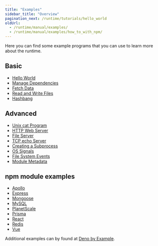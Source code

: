 ```yaml
---
title: "Examples"
sidebar_title: "Overview"
pagination_next: /runtime/tutorials/hello_world
oldUrl:
  - /runtime/manual/examples/
  - /runtime/manual/examples/how_to_with_npm/
---
```


Here you can find some example programs that you can use to learn more about the
runtime.

## Basic

- [Hello World](./hello_world.md)
- [Manage Dependencies](./manage_dependencies.md)
- [Fetch Data](./fetch_data.md)
- [Read and Write Files](./read_write_files.md)
- [Hashbang](./hashbang.md)

## Advanced

- [Unix cat Program](./unix_cat.md)
- [HTTP Web Server](./http_server.md)
- [File Server](./file_server.md)
- [TCP echo Server](./tcp_echo.md)
- [Creating a Subprocess](./subprocess.md)
- [OS Signals](./os_signals.md)
- [File System Events](./file_system_events.md)
- [Module Metadata](./module_metadata.md)

## npm module examples

- [Apollo](./how_to_with_npm/apollo.md)
- [Express](./how_to_with_npm/express.md)
- [Mongoose](./how_to_with_npm/mongoose.md)
- [MySQL](./how_to_with_npm/mysql2.md)
- [PlanetScale](./how_to_with_npm/planetscale.md)
- [Prisma](./how_to_with_npm/prisma.md)
- [React](./how_to_with_npm/react.md)
- [Redis](./how_to_with_npm/redis.md)
- [Vue](./how_to_with_npm/vue.md)

Additional examples can by found at
[Deno by Example](https://docs.deno.com/examples/).
